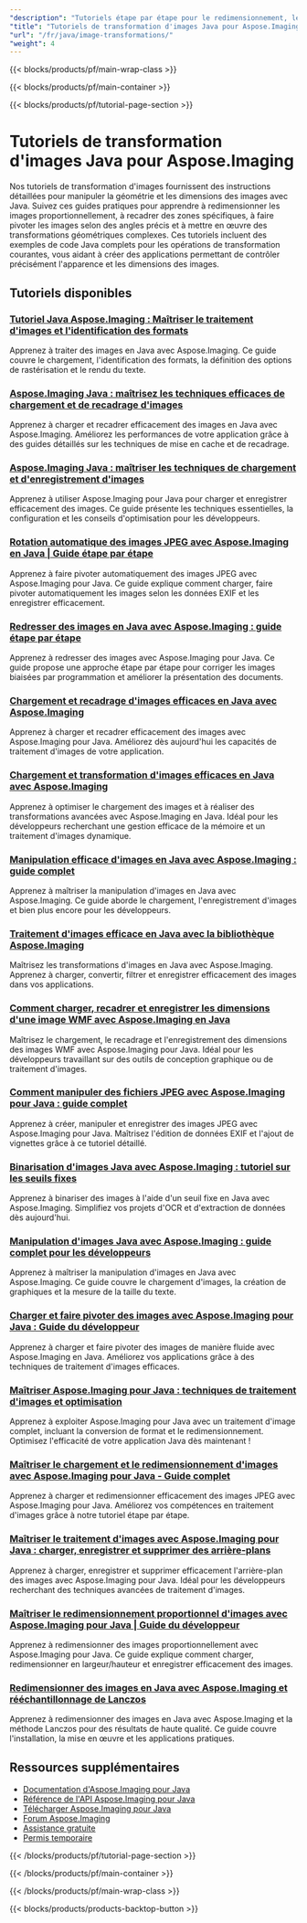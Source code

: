 ```yaml
---
"description": "Tutoriels étape par étape pour le redimensionnement, le recadrage, la rotation et les transformations géométriques d'images à l'aide d'Aspose.Imaging pour Java."
"title": "Tutoriels de transformation d'images Java pour Aspose.Imaging"
"url": "/fr/java/image-transformations/"
"weight": 4
---
```


{{< blocks/products/pf/main-wrap-class >}}

{{< blocks/products/pf/main-container >}}

{{< blocks/products/pf/tutorial-page-section >}}
# Tutoriels de transformation d'images Java pour Aspose.Imaging

Nos tutoriels de transformation d'images fournissent des instructions détaillées pour manipuler la géométrie et les dimensions des images avec Java. Suivez ces guides pratiques pour apprendre à redimensionner les images proportionnellement, à recadrer des zones spécifiques, à faire pivoter les images selon des angles précis et à mettre en œuvre des transformations géométriques complexes. Ces tutoriels incluent des exemples de code Java complets pour les opérations de transformation courantes, vous aidant à créer des applications permettant de contrôler précisément l'apparence et les dimensions des images.

## Tutoriels disponibles

### [Tutoriel Java Aspose.Imaging : Maîtriser le traitement d'images et l'identification des formats](./mastering-aspose-imaging-java-image-processing/)
Apprenez à traiter des images en Java avec Aspose.Imaging. Ce guide couvre le chargement, l'identification des formats, la définition des options de rastérisation et le rendu du texte.

### [Aspose.Imaging Java : maîtrisez les techniques efficaces de chargement et de recadrage d'images](./aspose-imaging-java-efficient-image-load-crop/)
Apprenez à charger et recadrer efficacement des images en Java avec Aspose.Imaging. Améliorez les performances de votre application grâce à des guides détaillés sur les techniques de mise en cache et de recadrage.

### [Aspose.Imaging Java : maîtriser les techniques de chargement et d'enregistrement d'images](./aspose-imaging-java-image-processing/)
Apprenez à utiliser Aspose.Imaging pour Java pour charger et enregistrer efficacement des images. Ce guide présente les techniques essentielles, la configuration et les conseils d'optimisation pour les développeurs.

### [Rotation automatique des images JPEG avec Aspose.Imaging en Java | Guide étape par étape](./auto-rotate-jpeg-images-aspose-imaging-java/)
Apprenez à faire pivoter automatiquement des images JPEG avec Aspose.Imaging pour Java. Ce guide explique comment charger, faire pivoter automatiquement les images selon les données EXIF et les enregistrer efficacement.

### [Redresser des images en Java avec Aspose.Imaging : guide étape par étape](./deskew-images-aspose-imaging-java/)
Apprenez à redresser des images avec Aspose.Imaging pour Java. Ce guide propose une approche étape par étape pour corriger les images biaisées par programmation et améliorer la présentation des documents.

### [Chargement et recadrage d'images efficaces en Java avec Aspose.Imaging](./aspose-imaging-java-load-crop-images/)
Apprenez à charger et recadrer efficacement des images avec Aspose.Imaging pour Java. Améliorez dès aujourd'hui les capacités de traitement d'images de votre application.

### [Chargement et transformation d'images efficaces en Java avec Aspose.Imaging](./aspose-imaging-java-image-loading-transformation/)
Apprenez à optimiser le chargement des images et à réaliser des transformations avancées avec Aspose.Imaging en Java. Idéal pour les développeurs recherchant une gestion efficace de la mémoire et un traitement d'images dynamique.

### [Manipulation efficace d'images en Java avec Aspose.Imaging : guide complet](./java-image-manipulation-aspose-imaging-tutorial/)
Apprenez à maîtriser la manipulation d'images en Java avec Aspose.Imaging. Ce guide aborde le chargement, l'enregistrement d'images et bien plus encore pour les développeurs.

### [Traitement d'images efficace en Java avec la bibliothèque Aspose.Imaging](./aspose-imaging-java-image-processing-guide/)
Maîtrisez les transformations d'images en Java avec Aspose.Imaging. Apprenez à charger, convertir, filtrer et enregistrer efficacement des images dans vos applications.

### [Comment charger, recadrer et enregistrer les dimensions d'une image WMF avec Aspose.Imaging en Java](./load-crop-log-wmf-image-dimensions-aspose-imaging-java/)
Maîtrisez le chargement, le recadrage et l'enregistrement des dimensions des images WMF avec Aspose.Imaging pour Java. Idéal pour les développeurs travaillant sur des outils de conception graphique ou de traitement d'images.

### [Comment manipuler des fichiers JPEG avec Aspose.Imaging pour Java : guide complet](./master-jpeg-manipulation-aspose-imaging-java/)
Apprenez à créer, manipuler et enregistrer des images JPEG avec Aspose.Imaging pour Java. Maîtrisez l'édition de données EXIF et l'ajout de vignettes grâce à ce tutoriel détaillé.

### [Binarisation d'images Java avec Aspose.Imaging : tutoriel sur les seuils fixes](./master-image-binarization-java-aspose-imaging/)
Apprenez à binariser des images à l'aide d'un seuil fixe en Java avec Aspose.Imaging. Simplifiez vos projets d'OCR et d'extraction de données dès aujourd'hui.

### [Manipulation d'images Java avec Aspose.Imaging : guide complet pour les développeurs](./master-java-image-manipulation-aspose-imaging-guide/)
Apprenez à maîtriser la manipulation d'images en Java avec Aspose.Imaging. Ce guide couvre le chargement d'images, la création de graphiques et la mesure de la taille du texte.

### [Charger et faire pivoter des images avec Aspose.Imaging pour Java : Guide du développeur](./load-rotate-images-aspose-imaging-java/)
Apprenez à charger et faire pivoter des images de manière fluide avec Aspose.Imaging en Java. Améliorez vos applications grâce à des techniques de traitement d'images efficaces.

### [Maîtriser Aspose.Imaging pour Java : techniques de traitement d'images et optimisation](./mastering-image-processing-aspose-imaging-java/)
Apprenez à exploiter Aspose.Imaging pour Java avec un traitement d'image complet, incluant la conversion de format et le redimensionnement. Optimisez l'efficacité de votre application Java dès maintenant !

### [Maîtriser le chargement et le redimensionnement d'images avec Aspose.Imaging pour Java - Guide complet](./implement-image-loading-resizing-aspose-imaging-java/)
Apprenez à charger et redimensionner efficacement des images JPEG avec Aspose.Imaging pour Java. Améliorez vos compétences en traitement d'images grâce à notre tutoriel étape par étape.

### [Maîtriser le traitement d'images avec Aspose.Imaging pour Java : charger, enregistrer et supprimer des arrière-plans](./aspose-imaging-java-master-image-processing/)
Apprenez à charger, enregistrer et supprimer efficacement l'arrière-plan des images avec Aspose.Imaging pour Java. Idéal pour les développeurs recherchant des techniques avancées de traitement d'images.

### [Maîtriser le redimensionnement proportionnel d'images avec Aspose.Imaging pour Java | Guide du développeur](./proportional-image-resizing-aspose-imaging-java/)
Apprenez à redimensionner des images proportionnellement avec Aspose.Imaging pour Java. Ce guide explique comment charger, redimensionner en largeur/hauteur et enregistrer efficacement des images.

### [Redimensionner des images en Java avec Aspose.Imaging et rééchantillonnage de Lanczos](./resize-images-java-aspose-imaging-lanczos/)
Apprenez à redimensionner des images en Java avec Aspose.Imaging et la méthode Lanczos pour des résultats de haute qualité. Ce guide couvre l'installation, la mise en œuvre et les applications pratiques.

## Ressources supplémentaires

- [Documentation d'Aspose.Imaging pour Java](https://docs.aspose.com/imaging/java/)
- [Référence de l'API Aspose.Imaging pour Java](https://reference.aspose.com/imaging/java/)
- [Télécharger Aspose.Imaging pour Java](https://releases.aspose.com/imaging/java/)
- [Forum Aspose.Imaging](https://forum.aspose.com/c/imaging)
- [Assistance gratuite](https://forum.aspose.com/)
- [Permis temporaire](https://purchase.aspose.com/temporary-license/)

{{< /blocks/products/pf/tutorial-page-section >}}

{{< /blocks/products/pf/main-container >}}

{{< /blocks/products/pf/main-wrap-class >}}

{{< blocks/products/products-backtop-button >}}
